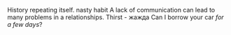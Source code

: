 History repeating itself.
nasty habit
A lack of communication can lead to many problems in a relationships.
Thirst - жажда
Can I borrow your car *for a few days*?
